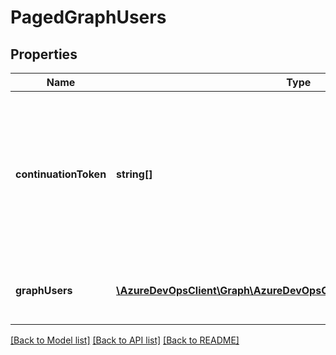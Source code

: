 # PagedGraphUsers

## Properties
Name | Type | Description | Notes
------------ | ------------- | ------------- | -------------
**continuationToken** | **string[]** | This will be non-null if there is another page of data. There will never be more than one continuation token returned by a request. | [optional] 
**graphUsers** | [**\AzureDevOpsClient\Graph\AzureDevOpsClient\Graph\Model\GraphUser[]**](GraphUser.md) | The enumerable set of users found within a page. | [optional] 

[[Back to Model list]](../README.md#documentation-for-models) [[Back to API list]](../README.md#documentation-for-api-endpoints) [[Back to README]](../README.md)


